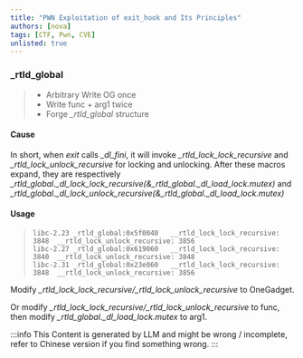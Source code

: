 ```yaml
---
title: "PWN Exploitation of exit_hook and Its Principles"
authors: [nova]
tags: [CTF, Pwn, CVE]
unlisted: true
---
```


### \_rtld_global

> - Arbitrary Write OG once
> - Write func + arg1 twice
> - Forge _\_rtld_global_ structure

#### Cause

In short, when _exit_ calls _\_dl_fini_, it will invoke _\_rtld_lock_lock_recursive_ and _\_rtld_lock_unlock_recursive_ for locking and unlocking. After these macros expand, they are respectively _\_rtld_global.\_dl_lock_lock_recursive(&\_rtld_global.\_dl_load_lock.mutex)_ and _\_rtld_global.\_dl_lock_unlock_recursive(&\_rtld_global.\_dl_load_lock.mutex)_

#### Usage

> ```
> libc-2.23 _rtld_global:0x5f0040   __rtld_lock_lock_recursive: 3848  __rtld_lock_unlock_recursive: 3856
> libc-2.27 _rtld_global:0x619060   __rtld_lock_lock_recursive: 3840  __rtld_lock_unlock_recursive: 3848
> libc-2.31 _rtld_global:0x23e060   __rtld_lock_lock_recursive: 3848  __rtld_lock_unlock_recursive: 3856
> ```

Modify _\_rtld_lock_lock_recursive/\_rtld_lock_unlock_recursive_ to OneGadget.

Or modify _\_rtld_lock_lock_recursive/\_rtld_lock_unlock_recursive_ to func, then modify _\_rtld_global.\_dl_load_lock.mutex_ to arg1.

:::info
This Content is generated by LLM and might be wrong / incomplete, refer to Chinese version if you find something wrong.
:::

<!-- AI -->
